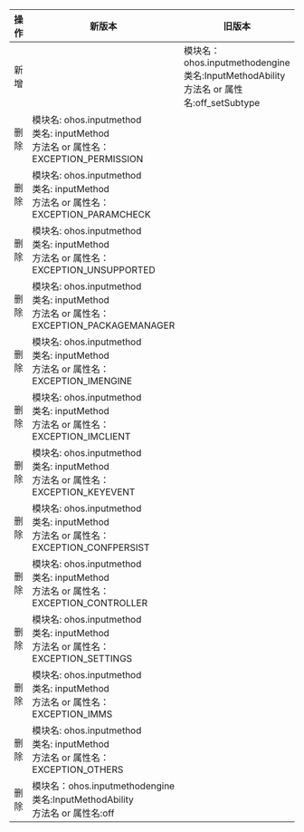 | 操作 | 新版本 | 旧版本 | d.ts文件 |
| ---- | ------ | ------ | -------- |
|新增||模块名：ohos.inputmethodengine<br>类名:InputMethodAbility<br>方法名 or 属性名:off_setSubtype|@ohos.inputmethodengine.d.ts|
|删除|模块名: ohos.inputmethod<br>类名: inputMethod<br>方法名 or 属性名： EXCEPTION_PERMISSION||@ohos.inputmethod.d.ts|
|删除|模块名: ohos.inputmethod<br>类名: inputMethod<br>方法名 or 属性名： EXCEPTION_PARAMCHECK||@ohos.inputmethod.d.ts|
|删除|模块名: ohos.inputmethod<br>类名: inputMethod<br>方法名 or 属性名： EXCEPTION_UNSUPPORTED||@ohos.inputmethod.d.ts|
|删除|模块名: ohos.inputmethod<br>类名: inputMethod<br>方法名 or 属性名： EXCEPTION_PACKAGEMANAGER||@ohos.inputmethod.d.ts|
|删除|模块名: ohos.inputmethod<br>类名: inputMethod<br>方法名 or 属性名： EXCEPTION_IMENGINE||@ohos.inputmethod.d.ts|
|删除|模块名: ohos.inputmethod<br>类名: inputMethod<br>方法名 or 属性名： EXCEPTION_IMCLIENT||@ohos.inputmethod.d.ts|
|删除|模块名: ohos.inputmethod<br>类名: inputMethod<br>方法名 or 属性名： EXCEPTION_KEYEVENT||@ohos.inputmethod.d.ts|
|删除|模块名: ohos.inputmethod<br>类名: inputMethod<br>方法名 or 属性名： EXCEPTION_CONFPERSIST||@ohos.inputmethod.d.ts|
|删除|模块名: ohos.inputmethod<br>类名: inputMethod<br>方法名 or 属性名： EXCEPTION_CONTROLLER||@ohos.inputmethod.d.ts|
|删除|模块名: ohos.inputmethod<br>类名: inputMethod<br>方法名 or 属性名： EXCEPTION_SETTINGS||@ohos.inputmethod.d.ts|
|删除|模块名: ohos.inputmethod<br>类名: inputMethod<br>方法名 or 属性名： EXCEPTION_IMMS||@ohos.inputmethod.d.ts|
|删除|模块名: ohos.inputmethod<br>类名: inputMethod<br>方法名 or 属性名： EXCEPTION_OTHERS||@ohos.inputmethod.d.ts|
|删除|模块名：ohos.inputmethodengine<br>类名:InputMethodAbility<br>方法名 or 属性名:off||@ohos.inputmethodengine.d.ts|
